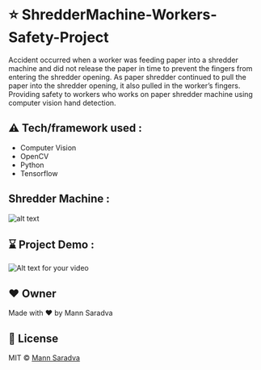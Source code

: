 # ⭐ ShredderMachine-Workers-Safety-Project

Accident occurred when a worker was feeding paper into a shredder machine and did not release the paper in time to prevent the fingers from entering the shredder opening. As paper shredder continued to pull the paper into the shredder opening, it also pulled in the worker’s fingers. Providing safety to workers who works on paper shredder machine using computer vision hand detection.

## ⚠️ Tech/framework used : 
  - Computer Vision
  - OpenCV
  - Python
  - Tensorflow

## Shredder Machine :
![alt text](https://github.com/Mann1904/ShredderMachine-Workers-Safety-Project/blob/master/test_images/img1.jpg?raw=true)

## ⌛ Project Demo :
![Alt text for your video](https://github.com/Mann1904/ShredderMachine-Workers-Safety-Project/blob/master/output%201.gif)

## ❤️ Owner
Made with ❤️  by Mann Saradva

## 👀 License
MIT © [Mann Saradva](https://github.com/Mann1904/ShredderMachine-Workers-Safety-Project/blob/master/LICENSE)
